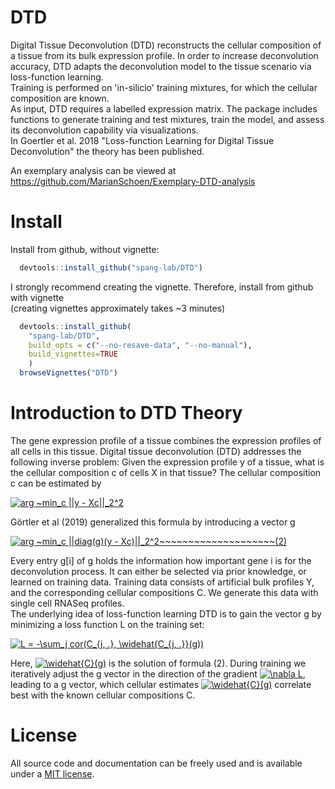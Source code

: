 # DTD
Digital Tissue Deconvolution (DTD) reconstructs the cellular composition of a tissue from its bulk expression profile. 
In order to increase deconvolution accuracy, DTD adapts the deconvolution model to the tissue scenario via loss-function learning.  
Training is performed on 'in-silicio' training mixtures, for which the cellular composition are known.  
As input, DTD requires a labelled expression matrix. 
The package includes functions to generate training and test mixtures, train the model, and assess its deconvolution capability via visualizations.  
In Goertler et al. 2018 "Loss-function Learning for Digital Tissue Deconvolution" the theory has been published.

An exemplary analysis can be viewed at https://github.com/MarianSchoen/Exemplary-DTD-analysis

# Install
Install from github, without vignette: 
``` r
  devtools::install_github("spang-lab/DTD")
```
I strongly recommend creating the vignette. 
Therefore, install from github with vignette  
(creating vignettes approximately takes ~3 minutes)
``` r
  devtools::install_github(
    "spang-lab/DTD", 
    build_opts = c("--no-resave-data", "--no-manual"), 
    build_vignettes=TRUE
    )
  browseVignettes("DTD")
```

# Introduction to DTD Theory
The gene expression profile of a tissue combines the expression profiles of all cells in this tissue. Digital tissue deconvolution (DTD) addresses the following inverse problem: Given the expression profile y of a tissue, what is the cellular composition c of cells X in that tissue? The cellular composition c can be estimated by  
  
<a href="https://www.codecogs.com/eqnedit.php?latex=\dpi{150}&space;arg&space;~min_c&space;||y&space;-&space;Xc||_2^2" target="_blank"><img src="https://latex.codecogs.com/png.latex?\dpi{150}&space;arg&space;~min_c&space;||y&space;-&space;Xc||_2^2" title="arg ~min_c ||y - Xc||_2^2" /></a> 
  


Görtler et al (2019) generalized this formula by introducing a vector g  

<a href="https://www.codecogs.com/eqnedit.php?latex=\dpi{150}&space;arg&space;~min_c&space;||diag(g)(y&space;-&space;Xc)||_2^2~~~~~~~~~~~~~~~~~~~~(2)" target="_blank"><img src="https://latex.codecogs.com/png.latex?\dpi{150}&space;arg&space;~min_c&space;||diag(g)(y&space;-&space;Xc)||_2^2~~~~~~~~~~~~~~~~~~~~(2)" title="arg ~min_c ||diag(g)(y - Xc)||_2^2~~~~~~~~~~~~~~~~~~~~(2)" /></a> 

Every entry g[i] of g holds the information how important gene i is for the deconvolution process. It can either be selected via prior knowledge, or learned on training data. Training data consists of artificial bulk profiles Y, and the corresponding cellular compositions C. We generate this data with single cell RNASeq profiles.  
The underlying idea of loss-function learning DTD is to gain the vector g by minimizing a loss function L on the training set: 

<a href="https://www.codecogs.com/eqnedit.php?latex=\dpi{150}&space;L&space;=&space;-\sum_j&space;cor(C_{j,&space;.},&space;\widehat{C_{j,&space;.}}(g))" target="_blank"><img src="https://latex.codecogs.com/gif.latex?\dpi{150}&space;L&space;=&space;-\sum_j&space;cor(C_{j,&space;.},&space;\widehat{C_{j,&space;.}}(g))" title="L = -\sum_j cor(C_{j, .}, \widehat{C_{j, .}}(g))" /></a>

Here, <a href="https://www.codecogs.com/eqnedit.php?latex=\dpi{110}&space;\widehat{C}(g)" target="_blank"><img src="https://latex.codecogs.com/png.latex?\dpi{110}&space;\widehat{C}(g)" title="\widehat{C}(g)" /></a> is the solution of formula (2). During training we iteratively adjust the g vector in the direction of the gradient <a href="https://www.codecogs.com/eqnedit.php?latex=\nabla&space;L" target="_blank"><img src="https://latex.codecogs.com/png.latex?\nabla&space;L" title="\nabla L" /></a>, leading to a g vector, which cellular estimates <a href="https://www.codecogs.com/eqnedit.php?latex=\dpi{110}&space;\widehat{C}(g)" target="_blank"><img src="https://latex.codecogs.com/png.latex?\dpi{110}&space;\widehat{C}(g)" title="\widehat{C}(g)" /></a> correlate best with the known cellular compositions C. 

# License

All source code and documentation can be freely used and is available under a [MIT license](LICENSE).
